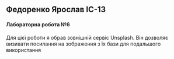 ## Федоренко Ярослав ІС-13
#### Лабораторна робота №6
Для цієї роботи я обрав зовнішній сервіс Unsplash. Він дозволяє визивати посилання на зображення з їх бази для подальшого використання
